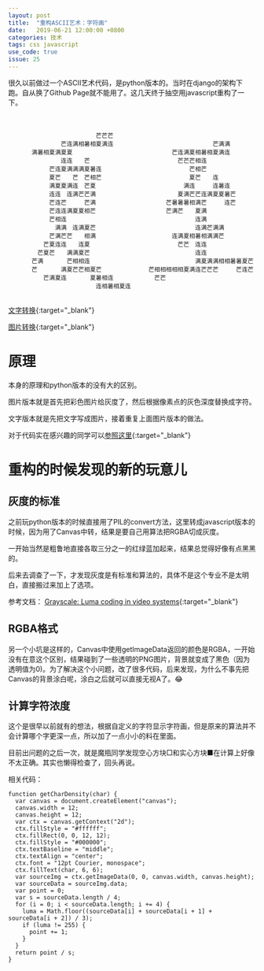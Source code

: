 ```yaml
---
layout: post
title:  "重构ASCII艺术：字符画"
date:   2019-06-21 12:00:00 +0800
categories: 技术
tags: css javascript
use_code: true
issue: 25
---
```

很久以前做过一个ASCII艺术代码，是python版本的。当时在django的架构下跑。自从换了Github Page就不能用了。这几天终于抽空用javascript重构了一下。
   
    　　　　　　　　　　　　　　　　　　　　　　　　　　　　　　　　　　　　　　　　　　　　　
    　　　　　　　　　　　　　　　　　　　　　　　　　　　　　　　　　　　　　　　　　　　　　
    　　　　　　　　　　　　　　　芒芒芒　　　　　　　　　　　　　　　　　　　　　　　　　　　
    　　　　　　　　　芒连满相暑相夏满连　　　　　　　　　　　　　　　　　芒满满　　　　　　　
    　　　　满暑相夏满夏夏　　　　　　　　　　　　　　　　　芒连满夏相暑相夏满连　　　　　　　
    　　　　　　　　　连连　　芒　　　　　　　　　　　　　　　芒芒芒相连　　　　　　　　　　　
    　　　　　　　芒连夏满满满夏暑连　　　　　　　　　　　　　　　芒相芒　　　　　　　　　　　
    　　　　　　　夏芒　　芒　芒相芒　　　　　　　　　　　　　　　夏芒　　连　　　　　　　　　
    　　　　　　　满夏夏满连　芒夏　　　　　　　　　　　　　　　满连　　　连暑连　　　　　　　
    　　　　　　　连连　连满芒芒满　　　　　　　　　　　　　　夏满芒芒连满夏夏暑芒　　　　　　
    　　　　　　　芒连芒　　　芒满　　　　　　　　　　　　芒暑暑暑相满芒　　　连芒　　　　　　
    　　　　　　　芒连连满夏夏相芒　　　　　　　　　　　　芒满芒　　夏满　　　　　　　　　　　
    　　　　　　　芒相连　　　　　　　　　　　　　　　　　　　　　　连满　　　　　　　　　　　
    　　　　　　　　满满　连满夏芒　　　　　　　　　　　　　　　　　连满芒满满　　　　　　　　
    　　　　　　　芒满芒芒　　相满　　　　　　　　　　　　　连满夏相暑相满满芒　　　　　　　　
    　　　　　　芒夏连连　　连夏　　　　　　　　　　　　　　　芒芒　连连　　　　　　　　　　　
    　　　　　芒夏芒　　满满夏芒　　　　　　　　　　　　　　　　　　连连　　　　　　　　　　　
    　　　　芒满　　　　芒相相连　　　　　　　　　　　　　　　　　　满夏满满相相暑暑夏芒　　　
    　　　　芒　　　　满夏芒芒相夏芒　　　　　　　　芒相相相相相夏满连芒芒芒　　　芒连芒　　　
    　　　　　　芒满夏连　　　　夏暑相连　　　　　　　芒芒　　　　　　　　　　　　　　　　　　
    　　　　　　　　　　　　　　　连相暑相夏连　　　　　　　　　　　　　　　　　　　　　　　　
    　　　　　　　　　　　　　　　　　　　　　　　　　　　　　　　　　　　　　　　　　　　　　

[文字转换](/ascii_art/text/){:target="_blank"} 

[图片转换](/ascii_art/img/){:target="_blank"}

<!--more-->

# 原理

本身的原理和python版本的没有大的区别。

图片版本就是首先把彩色图片给灰度了，然后根据像素点的灰色深度替换成字符。

文字版本就是先把文字写成图片，接着重复上面图片版本的做法。

对于代码实在感兴趣的同学可以[参照这里](https://github.com/JiYouMCC/JiYouMCC.github.io/blob/master/js/ascii-art.js){:target="_blank"} 

# 重构的时候发现的新的玩意儿

## 灰度的标准

之前玩python版本的时候直接用了PIL的convert方法，这里转成javascript版本的时候，因为用了Canvas中转，结果是要自己用算法把RGBA切成灰度。

一开始当然是粗鲁地直接各取三分之一的红绿蓝加起来，结果总觉得好像有点黑黑的。

后来去调查了一下，才发现灰度是有标准和算法的，具体不是这个专业不是太明白，直接搬过来加上了选项。

参考文档： [Grayscale: Luma coding in video systems](https://en.wikipedia.org/wiki/Grayscale#Luma_coding_in_video_systems){:target="_blank"}

## RGBA格式

另一个小坑是这样的，Canvas中使用getImageData返回的颜色是RGBA，一开始没有在意这个区别，结果碰到了一些透明的PNG图片，背景就变成了黑色（因为透明值为0)。为了解决这个小问题，改了很多代码，后来发现，为什么不事先把Canvas的背景涂白呢，涂白之后就可以直接无视A了。:joy:


## 计算字符浓度

这个是很早以前就有的想法，根据自定义的字符显示字符画，但是原来的算法并不会计算哪个字更深一点，所以加了一点小小的料在里面。

目前出问题的之后一次，就是魔瓶同学发现空心方块□和实心方块■在计算上好像不太正确。其实也懒得检查了，回头再说。

相关代码：

    function getCharDensity(char) {
      var canvas = document.createElement("canvas");
      canvas.width = 12;
      canvas.height = 12;
      var ctx = canvas.getContext("2d");
      ctx.fillStyle = "#ffffff";
      ctx.fillRect(0, 0, 12, 12);
      ctx.fillStyle = "#000000";
      ctx.textBaseline = "middle";
      ctx.textAlign = "center";
      ctx.font = "12pt Courier, monospace";
      ctx.fillText(char, 6, 6);
      var sourceImg = ctx.getImageData(0, 0, canvas.width, canvas.height);
      var sourceData = sourceImg.data;
      var point = 0;
      var s = sourceData.length / 4;
      for (i = 0; i < sourceData.length; i += 4) {
        luma = Math.floor((sourceData[i] + sourceData[i + 1] + sourceData[i + 2]) / 3);
        if (luma != 255) {
          point += 1;
        }
      }
      return point / s;
    }
